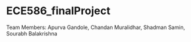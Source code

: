 # ECE586_finalProject
Team Members: Apurva Gandole, Chandan Muralidhar, Shadman Samin, Sourabh Balakrishna
